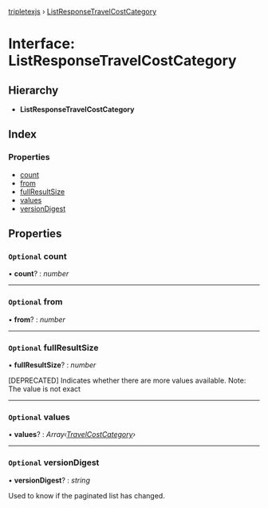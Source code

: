 [tripletexjs](../README.md) › [ListResponseTravelCostCategory](listresponsetravelcostcategory.md)

# Interface: ListResponseTravelCostCategory

## Hierarchy

* **ListResponseTravelCostCategory**

## Index

### Properties

* [count](listresponsetravelcostcategory.md#optional-count)
* [from](listresponsetravelcostcategory.md#optional-from)
* [fullResultSize](listresponsetravelcostcategory.md#optional-fullresultsize)
* [values](listresponsetravelcostcategory.md#optional-values)
* [versionDigest](listresponsetravelcostcategory.md#optional-versiondigest)

## Properties

### `Optional` count

• **count**? : *number*

___

### `Optional` from

• **from**? : *number*

___

### `Optional` fullResultSize

• **fullResultSize**? : *number*

[DEPRECATED] Indicates whether there are more values available. Note: The value is not exact

___

### `Optional` values

• **values**? : *Array‹[TravelCostCategory](travelcostcategory.md)›*

___

### `Optional` versionDigest

• **versionDigest**? : *string*

Used to know if the paginated list has changed.
